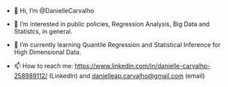 - 👋 Hi, I’m @DanielleCarvalho
- 👀 I’m interested in public policies, Regression Analysis, Big Data and Statistcs, in general.
- 🌱 I’m currently learning Quantile Regression and 
Statistical Inference for High Dimensional Data.

- 📫 How to reach me: https://www.linkedin.com/in/danielle-carvalho-258989112/ (LinkedIn) and danielleap.carvalho@gmail.com (email)


<!---
DanielleCarvalho/DanielleCarvalho is a ✨ special ✨ repository because its `README.md` (this file) appears on your GitHub profile.
You can click the Preview link to take a look at your changes.
--->

